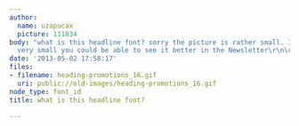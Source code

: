 ```yaml
---
author:
  name: uzapucax
  picture: 111034
body: "what is this headline font? sorry the picture is rather small. If it looks
  very small you could be able to see it better in the Newsletter\r\n\r\nhttp://www.fontshop.com/blog/newsletters/may2013a/\r\n\r\nThanks!\r\nS\r\n\r\n"
date: '2013-05-02 17:58:17'
files:
- filename: heading-promotions_16.gif
  uri: public://old-images/heading-promotions_16.gif
node_type: font_id
title: what is this headline font?

---
```

